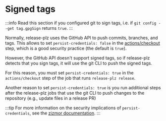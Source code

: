 # Signed tags

:::info
Read this section if you configured git to sign tags, i.e. if
`git config --get tag.gpgSign` returns `true`.
:::

Normally, release-plz uses the GitHub API to push commits, branches, and tags.
This allows to set `persist-credentials: false` in the
[actions/checkout](https://github.com/actions/checkout?tab=readme-ov-file#usage)
step, which is a good security practice (the default is `true`).

However, the GitHub API doesn't support signed tags, so if release-plz
detects that you sign tags, it will use the git CLI to push the signed tags.

For this reason, you must set `persist-credentials: true` in the
`actions/checkout` step of the job that runs `release-plz release`.

Another reason to set `persist-credentials: true` is you run additional steps
after the release-plz jobs that use the git CLI to push changes to the repository (e.g., update files in a release PR)

:::tip
For more information on the security implications of `persist-credentials`,
see the [zizmor documentation](https://docs.zizmor.sh/audits/#artipacked).
:::
